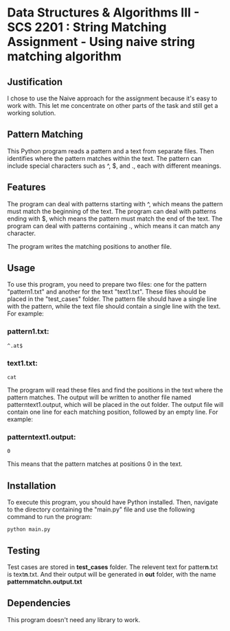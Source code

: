 # Data Structures & Algorithms III - SCS 2201 : String Matching Assignment - Using naive string matching algorithm

## Justification

I chose to use the Naive approach for the assignment because it's easy to work with. This let me concentrate on other parts of the task and still get a working solution.

## Pattern Matching

This Python program reads a pattern and a text from separate files. Then identifies where the pattern matches within the text. The pattern can include special characters such as ^, $, and ., each with different meanings.

## Features

The program can deal with patterns starting with ^, which means the pattern must match the beginning of the text.
The program can deal with patterns ending with $, which means the pattern must match the end of the text.
The program can deal with patterns containing ., which means it can match any character.

The program writes the matching positions to another file.

## Usage

To use this program, you need to prepare two files: one for the pattern "pattern1.txt" and another for the text "text1.txt". These files should be placed in the "test_cases" folder. The pattern file should have a single line with the pattern, while the text file should contain a single line with the text. For example:

### pattern1.txt:

```
^.at$
```

### text1.txt:

```
cat
```

The program will read these files and find the positions in the text where the pattern matches. The output will be written to another file named patterntext1.output, which will be placed in the out folder. The output file will contain one line for each matching position, followed by an empty line. For example:

### patterntext1.output:

```
0
```

This means that the pattern matches at positions 0 in the text.

## Installation

To execute this program, you should have Python installed. Then, navigate to the directory containing the "main.py" file and use the following command to run the program:

```
python main.py
```

## Testing

Test cases are stored in **test_cases** folder. The relevent text for patter**n**.txt is text**n**.txt. And their output will be generated in **out** folder, with the name **patternmatchn.output.txt**

## Dependencies

This program doesn't need any library to work.
